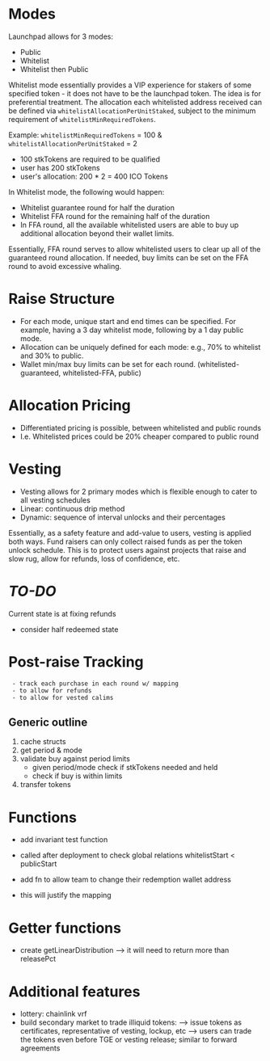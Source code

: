 # Modes
Launchpad allows for 3 modes:
- Public 
- Whitelist
- Whitelist then Public

Whitelist mode essentially provides a VIP experience for stakers of some specified token - it does not have to be the launchpad token.
The idea is for preferential treatment. The allocation each whitelisted address received can be defined via `whitelistAllocationPerUnitStaked`, subject to the minimum requirement of  `whitelistMinRequiredTokens`. 

Example: `whitelistMinRequiredTokens` = 100 & `whitelistAllocationPerUnitStaked` = 2
- 100 stkTokens are required to be qualified  
- user has 200 stkTokens
- user's allocation: 200 * 2  = 400 ICO Tokens 

In Whitelist mode, the following would happen:
- Whitelist guarantee round for half the duration
- Whitelist FFA round for the remaining half of the duration
- In FFA round, all the available whitelisted users are able to buy up additional allocation beyond their wallet limits.

Essentially, FFA round serves to allow whitelisted users to clear up all of the guaranteed round allocation. 
If needed, buy limits can be set on the FFA round to avoid excessive whaling.
 
# Raise Structure
- For each mode, unique start and end times can be specified. For example, having a 3 day whitelist mode, following by a 1 day public mode.
- Allocation can be uniquely defined for each mode: e.g., 70% to whitelist and 30% to public.
- Wallet min/max buy limits can be set for each round. (whitelisted-guaranteed, whitelisted-FFA, public)

# Allocation Pricing
- Differentiated pricing is possible, between whitelisted and public rounds
- I.e. Whitelisted prices could be 20% cheaper compared to public round 

# Vesting
- Vesting allows for 2 primary modes which is flexible enough to cater to all vesting schedules
- Linear: continuous drip method
- Dynamic: sequence of interval unlocks and their percentages

Essentially, as a safety feature and add-value to users, vesting is applied both ways. Fund raisers can only collect raised funds as per the token unlock schedule. This is to protect users against projects that raise and slow rug, allow for refunds, loss of confidence, etc.

# *_TO-DO_*
           
Current state is at fixing refunds
- consider half redeemed state

# Post-raise Tracking
     - track each purchase in each round w/ mapping
     - to allow for refunds
     - to allow for vested calims
  
## Generic outline
1. cache structs
2. get period & mode
3. validate buy against period limits
    - given period/mode check if stkTokens needed and held
    - check if buy is within limits
4. transfer tokens 


# Functions

- add invariant test function
- called after deployment to check global relations
whitelistStart < publicStart

- add fn to allow team to change their redemption wallet address
- this will justify the mapping


# Getter functions
- create getLinearDistribution
--> it will need to return more than releasePct


# Additional features
- lottery: chainlink vrf
- build secondary market to trade illiquid tokens: 
--> issue tokens as certificates, representative of vesting, lockup, etc
--> users can trade the tokens even before TGE or vesting release; similar to forward agreements